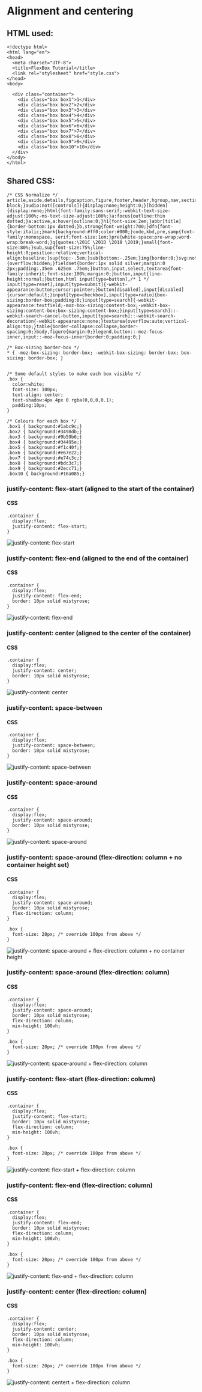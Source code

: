 # Alignment and centering

## HTML used:
```
<!doctype html>
<html lang="en">
<head>
  <meta charset="UTF-8">
  <title>FlexBox Tutorial</title>
  <link rel="stylesheet" href="style.css">
</head>
<body>

  <div class="container">
    <div class="box box1">1</div>
    <div class="box box2">2</div>
    <div class="box box3">3</div>
    <div class="box box4">4</div>
    <div class="box box5">5</div>
    <div class="box box6">6</div>
    <div class="box box7">7</div>
    <div class="box box8">8</div>
    <div class="box box9">9</div>
    <div class="box box10">10</div>
  </div>
</body>
</html>
```

## Shared CSS:
```
/* CSS Normalize */
article,aside,details,figcaption,figure,footer,header,hgroup,nav,section,summary{display:block;}audio,canvas,video{display:inline-block;}audio:not([controls]){display:none;height:0;}[hidden]{display:none;}html{font-family:sans-serif;-webkit-text-size-adjust:100%;-ms-text-size-adjust:100%;}a:focus{outline:thin dotted;}a:active,a:hover{outline:0;}h1{font-size:2em;}abbr[title]{border-bottom:1px dotted;}b,strong{font-weight:700;}dfn{font-style:italic;}mark{background:#ff0;color:#000;}code,kbd,pre,samp{font-family:monospace, serif;font-size:1em;}pre{white-space:pre-wrap;word-wrap:break-word;}q{quotes:\201C \201D \2018 \2019;}small{font-size:80%;}sub,sup{font-size:75%;line-height:0;position:relative;vertical-align:baseline;}sup{top:-.5em;}sub{bottom:-.25em;}img{border:0;}svg:not(:root){overflow:hidden;}fieldset{border:1px solid silver;margin:0 2px;padding:.35em .625em .75em;}button,input,select,textarea{font-family:inherit;font-size:100%;margin:0;}button,input{line-height:normal;}button,html input[type=button],/* 1 */
input[type=reset],input[type=submit]{-webkit-appearance:button;cursor:pointer;}button[disabled],input[disabled]{cursor:default;}input[type=checkbox],input[type=radio]{box-sizing:border-box;padding:0;}input[type=search]{-webkit-appearance:textfield;-moz-box-sizing:content-box;-webkit-box-sizing:content-box;box-sizing:content-box;}input[type=search]::-webkit-search-cancel-button,input[type=search]::-webkit-search-decoration{-webkit-appearance:none;}textarea{overflow:auto;vertical-align:top;}table{border-collapse:collapse;border-spacing:0;}body,figure{margin:0;}legend,button::-moz-focus-inner,input::-moz-focus-inner{border:0;padding:0;}

/* Box-sizing border-box */
* { -moz-box-sizing: border-box; -webkit-box-sizing: border-box; box-sizing: border-box; }


/* Some default styles to make each box visible */
.box {
  color:white;
  font-size: 100px;
  text-align: center;
  text-shadow:4px 4px 0 rgba(0,0,0,0.1);
  padding:10px;
}

/* Colours for each box */
.box1 { background:#1abc9c;}
.box2 { background:#3498db;}
.box3 { background:#9b59b6;}
.box4 { background:#34495e;}
.box5 { background:#f1c40f;}
.box6 { background:#e67e22;}
.box7 { background:#e74c3c;}
.box8 { background:#bdc3c7;}
.box9 { background:#2ecc71;}
.box10 { background:#16a085;}
```

### justify-content: flex-start (aligned to the start of the container)

#### CSS
```
.container {
  display:flex;
  justify-content: flex-start;
}
```
![justify-content: flex-start](img/flex-start.png)

### justify-content: flex-end (aligned to the end of the container)

#### CSS
```
.container {
  display:flex;
  justify-content: flex-end;
  border: 10px solid mistyrose;
}
```
![justify-content: flex-end](img/flex-end.png)

### justify-content: center (aligned to the center of the container)

#### CSS
```
.container {
  display:flex;
  justify-content: center;
  border: 10px solid mistyrose;
}
```
![justify-content: center](img/center.png)

### justify-content: space-between

#### CSS
```
.container {
  display:flex;
  justify-content: space-between;
  border: 10px solid mistyrose;
}
```
![justify-content: space-between](img/space-between.png)

### justify-content: space-around

#### CSS
```
.container {
  display:flex;
  justify-content: space-around;
  border: 10px solid mistyrose;
}
```
![justify-content: space-around](img/space-around.png)

### justify-content: space-around (flex-direction: column + no container height set)

#### CSS
```
.container {
  display:flex;
  justify-content: space-around;
  border: 10px solid mistyrose;
  flex-direction: column;
}

.box {
  font-size: 20px; /* override 100px from above */
}
```
![justify-content: space-around + flex-direction: column + no container height](img/space-around-col-no-height.png)

### justify-content: space-around (flex-direction: column)

#### CSS
```
.container {
  display:flex;
  justify-content: space-around;
  border: 10px solid mistyrose;
  flex-direction: column;
  min-height: 100vh;
}

.box {
  font-size: 20px; /* override 100px from above */
}
```
![justify-content: space-around + flex-direction: column](img/space-around-col.png)

### justify-content: flex-start (flex-direction: column)

#### CSS
```
.container {
  display:flex;
  justify-content: flex-start;
  border: 10px solid mistyrose;
  flex-direction: column;
  min-height: 100vh;
}

.box {
  font-size: 20px; /* override 100px from above */
}
```
![justify-content: flex-start + flex-direction: column](img/flex-start-col.png)

### justify-content: flex-end (flex-direction: column)

#### CSS
```
.container {
  display:flex;
  justify-content: flex-end;
  border: 10px solid mistyrose;
  flex-direction: column;
  min-height: 100vh;
}

.box {
  font-size: 20px; /* override 100px from above */
}
```
![justify-content: flex-end + flex-direction: column](img/flex-end-col.png)

### justify-content: center (flex-direction: column)

#### CSS
```
.container {
  display:flex;
  justify-content: center;
  border: 10px solid mistyrose;
  flex-direction: column;
  min-height: 100vh;
}

.box {
  font-size: 20px; /* override 100px from above */
}
```
![justify-content: centert + flex-direction: column](img/center-col.png)